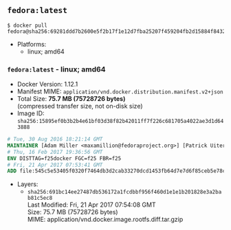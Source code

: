 ## `fedora:latest`

```console
$ docker pull fedora@sha256:69281ddd7b2600e5f2b17f1e12d7fba25207f459204fb2d15884f8432c479136
```

-	Platforms:
	-	linux; amd64

### `fedora:latest` - linux; amd64

-	Docker Version: 1.12.1
-	Manifest MIME: `application/vnd.docker.distribution.manifest.v2+json`
-	Total Size: **75.7 MB (75728726 bytes)**  
	(compressed transfer size, not on-disk size)
-	Image ID: `sha256:15895ef0b3b2b4e61bf03d38f82b42011ff7f226c681705a4022ae3d1d643888`

```dockerfile
# Tue, 30 Aug 2016 18:21:14 GMT
MAINTAINER [Adam Miller <maxamillion@fedoraproject.org>] [Patrick Uiterwijk <patrick@puiterwijk.org>]
# Thu, 16 Feb 2017 19:36:56 GMT
ENV DISTTAG=f25docker FGC=f25 FBR=f25
# Fri, 21 Apr 2017 07:53:41 GMT
ADD file:545c5e53405f0320f7464db3d2cab33270dcd1453fb64d7e7d6f85ceb5e78c95 in / 
```

-	Layers:
	-	`sha256:691bc14ee27487db536172a1fcdbbf956f460d1e1e1b201828e3a2bab81c5ec8`  
		Last Modified: Fri, 21 Apr 2017 07:54:08 GMT  
		Size: 75.7 MB (75728726 bytes)  
		MIME: application/vnd.docker.image.rootfs.diff.tar.gzip
